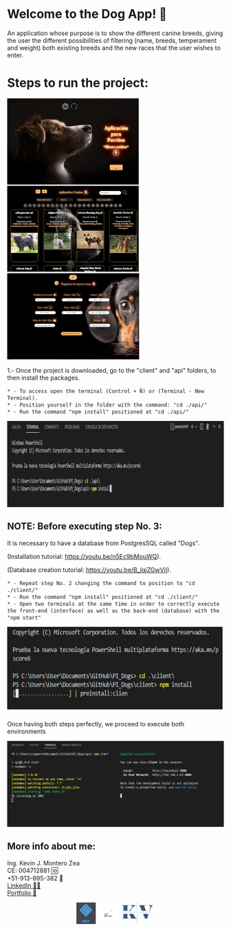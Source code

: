 # Welcome to the Dog App! 🐶

An application whose purpose is to show the different canine breeds, giving the
user the different possibilities of filtering (name, breeds, temperament and weight) both existing breeds and
the new races that the user wishes to enter.

# Steps to run the project:
<p align="left">
  <img height="200" src="./img/portada.png" />
  <img height="200" src="./img/portada2.png" />
  <img height="200" src="./img/portada3.png" />
</p>

1.- Once the project is downloaded, go to the "client" and "api" folders, to then install the packages.

    * - To access open the terminal (Control + Ñ) or (Terminal - New Terminal).
    * - Position yourself in the folder with the command: "cd ./api/"
    * - Run the command "npm install" positioned at "cd ./api/"
    
<p align="center">
  <img height="200" src="./img/1.png" />
</p>

## NOTE: Before executing step No. 3:
It is necessary to have a database from PostgresSQL called "Dogs".

(Installation tutorial: https://youtu.be/n5Ec9bMouWQ).

(Database creation tutorial: https://youtu.be/B_lqjZGwViI).

    * - Repeat step No. 2 changing the command to position to "cd ./client/"
    * - Run the command "npm install" positioned at "cd ./client/"
    * - Open two terminals at the same time in order to correctly execute the front-end (interface) as well as the back-end (database) with the "npm start"
<p align="center">
  <img height="200" src="./img/2.png" />
</p>

Once having both steps perfectly, we proceed to execute both environments

<p align="center">
  <img height="200" src="./img/5.png" />
</p>


## More info about me: 
<div id="badges" >
Ing. Kevin J. Montero Zea 
</div>
<div id="badges" >
CE: 004712881 🆔
</div>
<div id="badges" >
+51-913-695-382 📱
</div>
<div id="badges" >
<a href="https://www.linkedin.com/in/kevin913montero/">
    LinkedIn 👨‍🦰
  </a>
</div>
<div id="badges" >
<a href="https://portfoliokjmz.netlify.app/">
    Portfolio 💼
  </a>
</div>


<p align="center">
<img height="50" src="./img/logo2.png" />
<img height="50" src="./img/logo3.png" />
<img height="50" src="./img/Sin título.png" />
</p>
